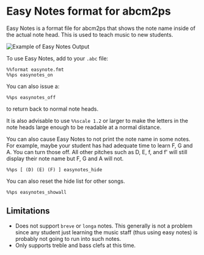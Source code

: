 Easy Notes format for abcm2ps
=============================

Easy Notes is a format file for abcm2ps that shows the note name inside of
the actual note head. This is used to teach music to new students.

![Example of Easy Notes Output](http://jeremy.cowgar.com/easynotes.png "Example of Easy Notes Output")

To use Easy Notes, add to your ``.abc`` file:

    %%format easynote.fmt
    %%ps easynotes_on

You can also issue a:

    %%ps easynotes_off

to return back to normal note heads.

It is also advisable to use ``%%scale 1.2`` or larger to make the letters in the note heads
large enough to be readable at a normal distance.

You can also cause Easy Notes to not print the note name in some notes. For example, maybe your
student has had adequate time to learn F, G and A. You can turn those off. All other pitches
such as D, E, f, and f' will still display their note name but F, G and A will not.

    %%ps [ (D) (E) (F) ] easynotes_hide

You can also reset the hide list for other songs.

    %%ps easynotes_showall

Limitations
-----------

* Does not support ``breve`` or ``longa`` notes. This generally is not a problem 
  since any student just learning the music staff (thus using easy notes)
  is probably not going to run into such notes.
* Only supports treble and bass clefs at this time.
